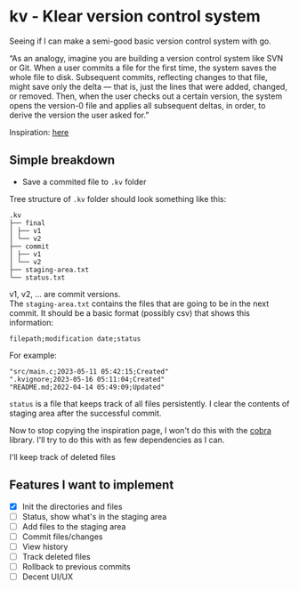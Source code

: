 # kv - Klear version control system

Seeing if I can make a semi-good basic version control system with go.

“As an analogy, imagine you are building a version control system like SVN or Git.
When a user commits a file for the first time, the system saves the whole file to disk.
Subsequent commits, reflecting changes to that file, might save only the delta — that is,
just the lines that were added, changed, or removed. Then, when the user checks out a certain
version, the system opens the version-0 file and applies all subsequent deltas, in order, to
derive the version the user asked for.”

Inspiration:
[here](https://levelup.gitconnected.com/how-was-i-build-a-version-control-system-vcs-using-pure-go-83ec8ec5d4f4)

## Simple breakdown

- Save a commited file to `.kv` folder

Tree structure of `.kv` folder should look something like this:
```
.kv
├── final
│ ├── v1
│ └── v2
├── commit
│ ├── v1
│ └── v2
├── staging-area.txt
└── status.txt
```

v1, v2, ... are commit versions.  
The `staging-area.txt` contains the files that are going to be in the next commit.
It should be a basic format (possibly csv) that shows this information:  
```
filepath;modification date;status
```

For example:
```
"src/main.c;2023-05-11 05:42:15;Created"
".kvignore;2023-05-16 05:11:04;Created"
"README.md;2022-04-14 05:49:09;Updated"
```

`status` is a file that keeps track of all files persistently. I clear the
contents of staging area after the successful commit.

Now to stop copying the inspiration page, I won't do this with the [cobra](https://github.com/spf13/cobra)
library. I'll try to do this with as few dependencies as I can. 

I'll keep track of deleted files

## Features I want to implement

- [X] Init the directories and files
- [ ] Status, show what's in the staging area
- [ ] Add files to the staging area
- [ ] Commit files/changes
- [ ] View history
- [ ] Track deleted files
- [ ] Rollback to previous commits
- [ ] Decent UI/UX
